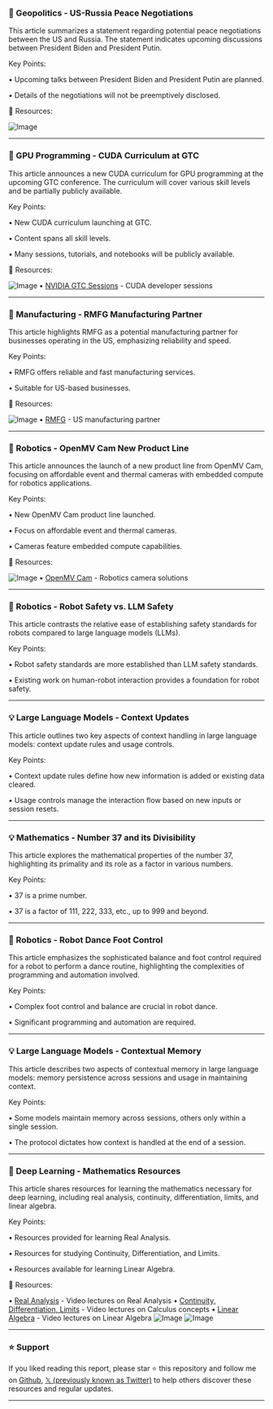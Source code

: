 ### 🤖 Geopolitics - US-Russia Peace Negotiations

This article summarizes a statement regarding potential peace negotiations between the US and Russia.  The statement indicates upcoming discussions between President Biden and President Putin.

Key Points:

•  Upcoming talks between President Biden and President Putin are planned.

•  Details of the negotiations will not be preemptively disclosed.


🔗 Resources:

![Image](https://pbs.twimg.com/ext_tw_video_thumb/1901708270018109440/pu/img/s4otKCo9rSOXZ28-?format=jpg&name=240x240)


---

### 🚀 GPU Programming - CUDA Curriculum at GTC

This article announces a new CUDA curriculum for GPU programming at the upcoming GTC conference.  The curriculum will cover various skill levels and be partially publicly available.

Key Points:

•  New CUDA curriculum launching at GTC.

•  Content spans all skill levels.

•  Many sessions, tutorials, and notebooks will be publicly available.


🔗 Resources:

![Image](https://pbs.twimg.com/media/GmGgZzJbcAEW6lq?format=jpg&name=small)
• [NVIDIA GTC Sessions](http://nvidia.com/gtc/sessions/cuda-developer…) - CUDA developer sessions


---

### 🚀 Manufacturing - RMFG Manufacturing Partner

This article highlights RMFG as a potential manufacturing partner for businesses operating in the US, emphasizing reliability and speed.

Key Points:

•  RMFG offers reliable and fast manufacturing services.

•  Suitable for US-based businesses.


🔗 Resources:

![Image](https://pbs.twimg.com/amplify_video_thumb/1901660484199206912/img/fmRzKI_ZoJs7WJXE.jpg)
• [RMFG](http://RMFG.com) - US manufacturing partner


---

### 🤖 Robotics - OpenMV Cam New Product Line

This article announces the launch of a new product line from OpenMV Cam, focusing on affordable event and thermal cameras with embedded compute for robotics applications.

Key Points:

•  New OpenMV Cam product line launched.

•  Focus on affordable event and thermal cameras.

•  Cameras feature embedded compute capabilities.


🔗 Resources:

![Image](https://pbs.twimg.com/media/GmOcgrTbIAAeV7m?format=jpg&name=small)
• [OpenMV Cam](https://x.com/openmvcam) - Robotics camera solutions


---

### 🤖 Robotics - Robot Safety vs. LLM Safety

This article contrasts the relative ease of establishing safety standards for robots compared to large language models (LLMs).

Key Points:

•  Robot safety standards are more established than LLM safety standards.

•  Existing work on human-robot interaction provides a foundation for robot safety.



---

### 💡 Large Language Models - Context Updates

This article outlines two key aspects of context handling in large language models: context update rules and usage controls.

Key Points:

•  Context update rules define how new information is added or existing data cleared.

•  Usage controls manage the interaction flow based on new inputs or session resets.



---

### 💡 Mathematics - Number 37 and its Divisibility

This article explores the mathematical properties of the number 37, highlighting its primality and its role as a factor in various numbers.

Key Points:

• 37 is a prime number.

• 37 is a factor of 111, 222, 333, etc., up to 999 and beyond.


---

### 🤖 Robotics - Robot Dance Foot Control

This article emphasizes the sophisticated balance and foot control required for a robot to perform a dance routine, highlighting the complexities of programming and automation involved.


Key Points:

•  Complex foot control and balance are crucial in robot dance.

•  Significant programming and automation are required.



---

### 💡 Large Language Models - Contextual Memory

This article describes two aspects of contextual memory in large language models:  memory persistence across sessions and usage in maintaining context.

Key Points:

•  Some models maintain memory across sessions, others only within a single session.

•  The protocol dictates how context is handled at the end of a session.


---

### 🤖 Deep Learning - Mathematics Resources

This article shares resources for learning the mathematics necessary for deep learning, including real analysis, continuity, differentiation, limits, and linear algebra.


Key Points:

•  Resources provided for learning Real Analysis.

•  Resources for studying Continuity, Differentiation, and Limits.

•  Resources available for learning Linear Algebra.



🔗 Resources:

• [Real Analysis](https://youtube.com/watch?v=2bdjqJUXwkM&list=PLvHCFLpvXiHsSTuI2BFM0kN7ultMwyCbj&index=1…) - Video lectures on Real Analysis
• [Continuity, Differentiation, Limits](https://youtube.com/watch?v=DTFj6yiv3Ic&list=PLvHCFLpvXiHsSTuI2BFM0kN7ultMwyCbj&index=2…) - Video lectures on Calculus concepts
• [Linear Algebra](https://youtube.com/watch?v=D27a5nI-k5E&list=PLvHCFLpvXiHsSTuI2BFM0kN7ultMwyCbj&index=3…) - Video lectures on Linear Algebra
![Image](https://pbs.twimg.com/media/GmLZ7nOa8AAlPm5?format=jpg&name=small)
![Image](https://pbs.twimg.com/media/GmLZ7nPagAAm_o1?format=png&name=small)


---

### ⭐️ Support

If you liked reading this report, please star ⭐️ this repository and follow me on [Github](https://github.com/Drix10), [𝕏 (previously known as Twitter)](https://x.com/DRIX_10_) to help others discover these resources and regular updates.

---
